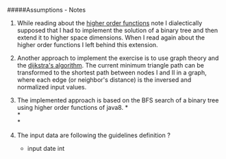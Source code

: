 #####Assumptions - Notes

1. While reading about the [higher order functions](https://en.wikipedia.org/wiki/Higher-order_function) 
note I dialectically supposed that I had to implement the solution of a binary tree and then extend it to higher space dimensions. 
When I read again about the higher order functions I left behind this extension. 

2. Another approach to implement the exercise is to use graph theory and the [dijkstra's algorithm](https://en.wikipedia.org/wiki/Dijkstra's_algorithm). 
The current minimum triangle path can be transformed to the shortest path between nodes I and II in a graph, where each edge (or neighbor's distance) 
is the inversed and normalized input values. 

3. The implemented approach is based on the BFS search of a binary tree using higher order functions of java8.
    *  
    *  
    *  
    
4. The input data are following the guidelines definition ?
    * input date int



